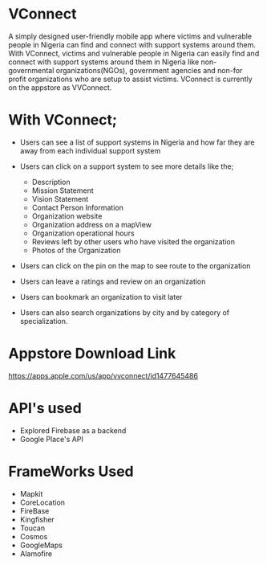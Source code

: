# VConnect
A simply designed user-friendly mobile app where victims and vulnerable people in Nigeria can find and connect with support systems around them. With VConnect, victims and vulnerable people in Nigeria can easily find and connect with support systems around them in Nigeria like non-governmental organizations(NGOs), government agencies and non-for profit organizations who are setup to assist victims. VConnect is currently on the appstore as VVConnect. 

# With VConnect;
 - Users can see a list of support systems in Nigeria and how far they are away from each individual support system
 - Users can click on a support system to see more details like the;
 
    - Description
    - Mission Statement 
    - Vision Statement
    - Contact Person Information
    - Organization website 
    - Organization address on a mapView
    - Organization operational hours 
    - Reviews left by other users who have visited the organization
    - Photos of the Organization
    
 - Users can click on the pin on the map to see route to the organization
 - Users can leave a ratings and review on an organization
 - Users can bookmark an organization to visit later
 - Users can also search organizations by city and by category of specialization. 

# Appstore Download Link 
https://apps.apple.com/us/app/vvconnect/id1477645486 
 
# API's used
- Explored Firebase as a backend
- Google Place's API

# FrameWorks Used
- Mapkit
- CoreLocation
- FireBase
- Kingfisher
- Toucan 
- Cosmos
- GoogleMaps
- Alamofire
